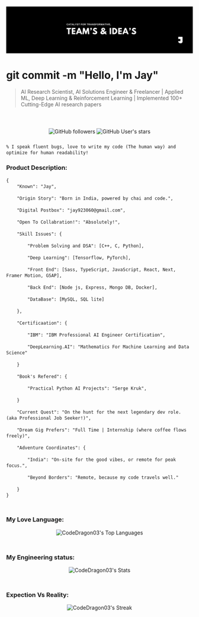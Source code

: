 ![Poster](./workflow/Poster.jpeg)

<h1>git commit -m "Hello, I'm Jay" </h1>
<blockquote style="margin-bottom:56px;">AI Research Scientist, AI Solutions Engineer & Freelancer |  Applied ML, Deep Learning & Reinforcement Learning | Implemented 100+ Cutting-Edge AI research papers</blockquote>

<div style="margin-bottom:24px;" align="center">

![GitHub followers](https://img.shields.io/github/followers/CodeDragon03?style=for-the-badge&logo=github)
![GitHub User's stars](https://img.shields.io/github/stars/CodeDragon03?style=for-the-badge&logo=github)

</div>

    % I speak fluent bugs, love to write my code (The human way) and optimize for human readability!

<h3>Product Description:</h3>

<div style="margin-bottom:48px;">

    {
        "Known": "Jay",

        "Origin Story": "Born in India, powered by chai and code.",

        "Digital Postbox": "jay923060@gmail.com",

        "Open To Collabration!": "Absolutely!",

        "Skill Issues": {

            "Problem Solving and DSA": [C++, C, Python],

            "Deep Learning": [Tensorflow, PyTorch],

            "Front End": [Sass, TypeScript, JavaScript, React, Next, Framer Motion, GSAP],

            "Back End": [Node js, Express, Mongo DB, Docker],

            "DataBase": [MySQL, SQL lite]

        },

        "Certificaation": {

            "IBM": "IBM Professional AI Engineer Certification",

            "DeepLearning.AI": "Mathematics For Machine Learning and Data Science"

        }

        "Book's Refered": {

            "Practical Python AI Projects": "Serge Kruk",

        }

        "Current Quest": "On the hunt for the next legendary dev role. (aka Professional Job Seeker!)",

        "Dream Gig Prefers": "Full Time | Internship (where coffee flows freely)",

        "Adventure Coordinates": {

            "India": "On-site for the good vibes, or remote for peak focus.",

            "Beyond Borders": "Remote, because my code travels well."

        }
    }

</div>

<h3>My Love Language:</h3>

<div style="margin-bottom:48px;" align='center'>

![CodeDragon03's Top Languages](https://github-readme-stats.vercel.app/api/top-langs/?username=CodeDragon03&theme=tokyonight&show_icons=true&hide_border=false&layout=compact)

</div>

<h3>My Engineering status:</h3>

<div style="margin-bottom:48px;" align='center'>

![CodeDragon03's Stats](https://github-readme-stats.vercel.app/api?username=CodeDragon03&theme=tokyonight&show_icons=true&hide_border=false&count_private=true)

</div>

<h3>Expection Vs Reality:</h3>

<div align='center'>

![CodeDragon03's Streak](https://github-readme-streak-stats.herokuapp.com/?user=CodeDragon03&theme=tokyonight&hide_border=false)

</div>
